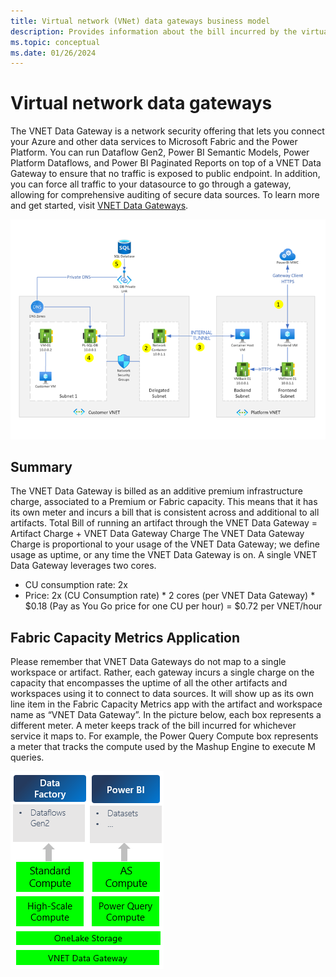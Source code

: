```yaml
---
title: Virtual network (VNet) data gateways business model
description: Provides information about the bill incurred by the virtual network (VNet) data gateways.
ms.topic: conceptual
ms.date: 01/26/2024
---
```


# Virtual network data gateways

The VNET Data Gateway is a network security offering that lets you connect your Azure and other data services to Microsoft Fabric and the Power Platform. You can run Dataflow Gen2, Power BI Semantic Models, Power Platform Dataflows, and Power BI Paginated Reports on top of a VNET Data Gateway to ensure that no traffic is exposed to public endpoint. In addition, you can force all traffic to your datasource to go through a gateway, allowing for comprehensive auditing of secure data sources. To learn more and get started, visit [VNET Data Gateways](/VNet/overview.md).

![VNet data gateway architecture.](media/VNet-gateway-architecture-no-swift.png)

## Summary

The VNET Data Gateway is billed as an additive premium infrastructure charge, associated to a Premium or Fabric capacity. This means that it has its own meter and incurs a bill that is consistent across and additional to all artifacts. Total Bill of running an artifact through the VNET Data Gateway = Artifact Charge + VNET Data Gateway Charge
The VNET Data Gateway Charge is proportional to your usage of the VNET Data Gateway; we define usage as uptime, or any time the VNET Data Gateway is on. A single VNET Data Gateway leverages two cores.
- CU consumption rate: 2x
- Price: 2x (CU Consumption rate) * 2 cores (per VNET Data Gateway) * $0.18 (Pay as You Go price for one CU per hour) = $0.72 per VNET/hour

## Fabric Capacity Metrics Application
Please remember that VNET Data Gateways do not map to a single workspace or artifact. Rather, each gateway incurs a single charge on the capacity that encompasses the uptime of all the other artifacts and workspaces using it to connect to data sources.
It will show up as its own line item in the Fabric Capacity Metrics app with the artifact and workspace name as “VNET Data Gateway”.
In the picture below, each box represents a different meter. A meter keeps track of the bill incurred for whichever service it maps to. For example, the Power Query Compute box represents a meter that tracks the compute used by the Mashup Engine to execute M queries.

![VNet Data Gateway Meters](media/vnet-business-model.png)
